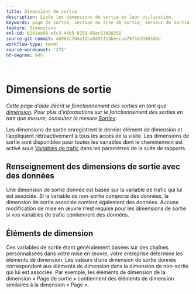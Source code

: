 ```yaml
---
title: Dimensions de sortie
description: Liste les dimensions de sortie et leur utilisation.
keywords: page de sortie, section du site de sortie, serveur de sortie, Custom Insight de sortie
feature: Dimensions
exl-id: b2b1ee88-e5c3-44b5-8159-85ec53d20258
source-git-commit: a6967c7d4e1dca5491f13beccaa797167b503d6e
workflow-type: tm+mt
source-wordcount: '173'
ht-degree: 94%

---
```


# Dimensions de sortie

*Cette page d’aide décrit le fonctionnement des sorties en tant que [dimension](overview.md). Pour plus d’informations sur le fonctionnement des sorties en tant que mesure, consultez la mesure [Sorties](../metrics/exits.md).*

Les dimensions de sortie enregistrent le dernier élément de dimension et l’appliquent rétroactivement à tous les accès de la visite. Les dimensions de sortie sont disponibles pour toutes les variables dont le cheminement est activé sous [Variables de trafic](/help/admin/tools/manage-rs/edit-settings/c-traffic-variables/traffic-var.md) dans les paramètres de la suite de rapports.

## Renseignement des dimensions de sortie avec des données

Une dimension de sortie donnée est basée sur la variable de trafic qui lui est associée. Si la variable de non-sortie comporte des données, la dimension de sortie associée contient également des données. Aucune modification de mise en œuvre n’est requise pour les dimensions de sortie si vos variables de trafic contiennent des données.

## Éléments de dimension

Ces variables de sortie étant généralement basées sur des chaînes personnalisées dans votre mise en œuvre, votre entreprise détermine les éléments de dimension. Les valeurs d’une dimension de sortie donnée correspondent aux éléments de dimension dans la dimension de non-sortie qui lui est associée. Par exemple, les éléments de dimension de la dimension « Page de sortie » contiennent des éléments de dimension similaires à la dimension « Page ».
